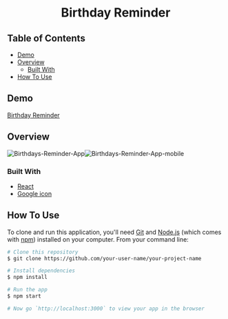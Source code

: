 <h1 align="center">Birthday Reminder</h1>
   
  
<!-- TABLE OF CONTENTS -->

## Table of Contents

- [Demo](#demo)
- [Overview](#overview)
  - [Built With](#built-with)
- [How To Use](#how-to-use)

<!-- DEMO -->

## Demo

[Birthday Reminder](https://jyotip101.github.io/birthday-reminder-in-react/)

<!-- OVERVIEW -->

## Overview

![Birthdays-Reminder-App](https://user-images.githubusercontent.com/66724598/148105268-08e750f1-444e-4a54-b161-559d0c116065.png)![Birthdays-Reminder-App-mobile](https://user-images.githubusercontent.com/66724598/148105278-1a31fe69-de29-49ab-91ea-a0416b35737e.png)

### Built With

- [React](https://reactjs.org/)
- [Google icon](https://fonts.google.com/icons)

## How To Use

To clone and run this application, you'll need [Git](https://git-scm.com) and [Node.js](https://nodejs.org/en/download/) (which comes with [npm](http://npmjs.com)) installed on your computer. From your command line:

```bash
# Clone this repository
$ git clone https://github.com/your-user-name/your-project-name

# Install dependencies
$ npm install

# Run the app
$ npm start

# Now go `http://localhost:3000` to view your app in the browser
```
